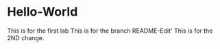 # Hello-World
This is for the first lab 
This is for the branch README-Edit'
This is for the 2ND change.
